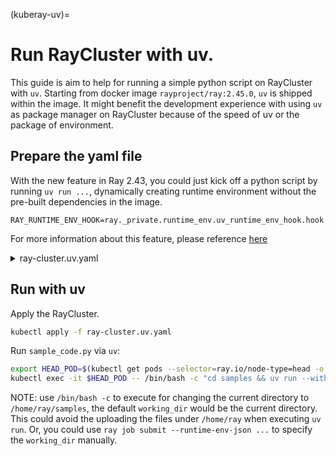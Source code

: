 (kuberay-uv)=
# Run RayCluster with uv.

This guide is aim to help for running a simple python script on RayCluster with `uv`. Starting from docker image `rayproject/ray:2.45.0`, `uv` is shipped within the image. It might benefit the development experience with using `uv` as package manager on RayCluster because of the speed of uv or the package of environment. 

## Prepare the yaml file

With the new feature in Ray 2.43, you could just kick off a python script by running `uv run ...`, dynamically creating runtime environment without the pre-built dependencies in the image.
```
RAY_RUNTIME_ENV_HOOK=ray._private.runtime_env.uv_runtime_env_hook.hook
```
For more information about this feature, please reference [here](https://www.anyscale.com/blog/uv-ray-pain-free-python-dependencies-in-clusters)

<details>
  <summary>ray-cluster.uv.yaml</summary>

```yaml
apiVersion: ray.io/v1
kind: RayCluster
metadata:
  name: raycluster-uv
spec:
  rayVersion: '2.45.0' # should match the Ray version in the image of the containers
  headGroupSpec:
    rayStartParams: {}
    template:
      spec:
        containers:
        - name: ray-head
          image: rayproject/ray:2.45.0
          env:
           - name: RAY_RUNTIME_ENV_HOOK
             value: ray._private.runtime_env.uv_runtime_env_hook.hook
          resources:
            limits:
              cpu: 1
              memory: 2Gi
            requests:
              cpu: 500m
              memory: 2Gi
          ports:
          - containerPort: 6379
            name: gcs-server
          - containerPort: 8265 # Ray dashboard
            name: dashboard
          - containerPort: 10001
            name: client
          volumeMounts:
          - mountPath: /home/ray/samples
            name: code-sample
        volumes:
          - name: code-sample
            configMap:
              name: ray-uv-code-sample
              items:
                - key: sample_code.py
                  path: sample_code.py
  workerGroupSpecs:
  - replicas: 1
    minReplicas: 1
    maxReplicas: 5
    groupName: small-group
    rayStartParams: {}
    template:
      spec:
        containers:
        - name: ray-worker
          image: rayproject/ray:2.45.0
          env:
           - name: RAY_RUNTIME_ENV_HOOK
             value: ray._private.runtime_env.uv_runtime_env_hook.hook
          resources:
            limits:
              cpu: "1"
              memory: "1G"
            requests:
              cpu: "500m"
              memory: "1G"
---
apiVersion: v1
kind: ConfigMap
metadata:
  name: ray-uv-code-sample
data:
  sample_code.py: |
    import emoji
    import ray
  
    @ray.remote
    def f():
        return emoji.emojize('Python is :thumbs_up:')
        # Execute 10 copies of f across a cluster.
  
    print(ray.get([f.remote() for _ in range(10)]))
```
</details>

## Run with uv

Apply the RayCluster.
```bash
kubectl apply -f ray-cluster.uv.yaml
```

Run `sample_code.py` via `uv`:
```bash
export HEAD_POD=$(kubectl get pods --selector=ray.io/node-type=head -o custom-columns=POD:metadata.name --no-headers)
kubectl exec -it $HEAD_POD -- /bin/bash -c "cd samples && uv run --with emoji /home/ray/samples/sample_code.py"
```
NOTE: use `/bin/bash -c` to execute for changing the current directory to `/home/ray/samples`, the default `working_dir` would be the current directory. This could avoid the uploading the files under `/home/ray` when executing `uv run`. Or, you could use `ray job submit --runtime-env-json ...` to specify the `working_dir` manually.
